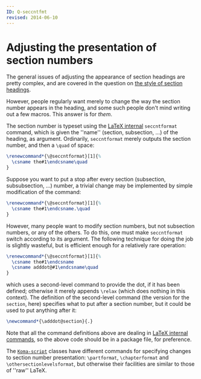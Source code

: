 ```yaml
---
ID: Q-seccntfmt
revised: 2014-06-10
---
```

# Adjusting the presentation of section numbers

The general issues of adjusting the appearance of section headings are
pretty complex, and are covered in 
the question on
[the style of section headings](FAQ-secthead.md).

However, people regularly want merely to change the way the section
number appears in the heading, and some such people don't mind writing
out a few macros.  This answer is for _them_.

The section number is typeset using the
  [LaTeX internal](FAQ-atsigns.md)
`seccntformat` command, which is given the ''name'' (section,
subsection, &hellip;) of the heading, as argument.  Ordinarily,
`seccntformat` 
merely outputs the section number, and then a `\quad` of space:
<!-- {% raw %} -->
```latex
\renewcommand*{\@seccntformat}[1]{%
  \csname the#1\endcsname\quad
}
```
<!-- {% endraw %} -->
Suppose you want to put a stop after every section (subsection,
subsubsection, &hellip;) number, a trivial change may be implemented by
simple modification of the command:
<!-- {% raw %} -->
```latex
\renewcommand*{\@seccntformat}[1]{%
  \csname the#1\endcsname.\quad
}
```
<!-- {% endraw %} -->
However, many people want to modify section numbers, but not
subsection numbers, or any of the others.  To do this, one must make
`seccntformat` switch according to its argument.  The following
technique for doing the job is slightly wasteful, but is efficient
enough for a relatively rare operation:
<!-- {% raw %} -->
```latex
\renewcommand*{\@seccntformat}[1]{%
  \csname the#1\endcsname
  \csname adddot@#1\endcsname\quad
}
```
<!-- {% endraw %} -->
which uses a second-level command to provide the dot, if it has been
defined; otherwise it merely appends `\relax` (which does nothing
in this context).  The definition of the second-level command (the
version for the `section`, here) specifies what to put after a
section number, but it could be used to put anything after it:
```latex
\newcommand*{\adddot@section}{.}
```
Note that all the command definitions above are dealing in
[LaTeX internal commands](FAQ-atsigns.md), so the above
code should be in a package file, for preference.

The [`Koma-script`](https://ctan.org/pkg/Koma-script) classes have different commands for specifying
changes to section number presentation: `\partformat`,
`\chapterformat` and `\othersectionlevelsformat`, but otherwise
their facilities are similar to those of ''raw'' LaTeX.

